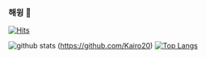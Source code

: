 ### 해윙 👋

[![Hits](https://hits.seeyoufarm.com/api/count/incr/badge.svg?url=https%3A%2F%2Fgithub.com%2FKairo20)](https://seeyoufarm.com)
<!--
**Kairo20/Kairo20** is a ✨ _special_ ✨ repository because its `README.md` (this file) appears on your GitHub profile.

Here are some ideas to get you started:

- 🔭 I’m currently working on ...
- 🌱 I’m currently learning ...
- 👯 I’m looking to collaborate on ...
- 🤔 I’m looking for help with ...
- 💬 Ask me about ...
- 📫 How to reach me: ...
- 😄 Pronouns: ...
- ⚡ Fun fact: ...
-->

![github stats](https://github-readme-stats.vercel.app/api?username=Kairo20&show_icons=true&hide_border=true)
(https://github.com/Kairo20)
[![Top Langs](https://github-readme-stats.vercel.app/api/top-langs?username=Kairo20&layout=compact)](https://github.com/Kairo20)

